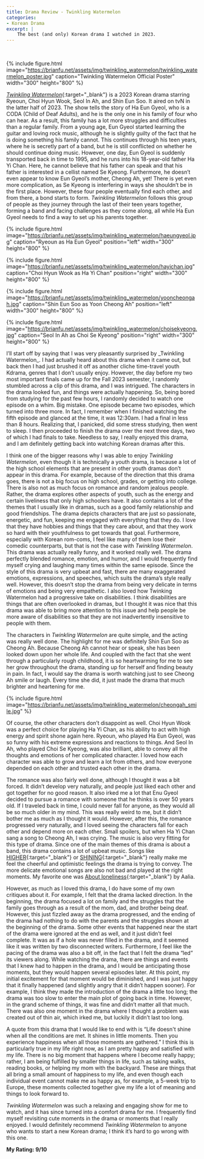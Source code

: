 ```yaml
---
title: Drama Review - Twinkling Watermelon
categories:
- Korean Drama
excerpt: |
    The best (and only) Korean drama I watched in 2023.
---
```


<br/>

{% include figure.html image="https://brianfu.net/assets/img/twinkling_watermelon/twinkling_watermelon_poster.jpg" caption="Twinkling Watermelon Official Poster" width="300" height="800" %}

[_Twinkling Watermelon_](https://mydramalist.com/739603-sparkling-watermelon){:target="_blank"} is a 2023 Korean drama starring Ryeoun, Choi Hyun Wook, Seol In Ah, and Shin Eun Soo. It aired on tvN in the latter half of 2023. The show tells the story of Ha Eun Gyeol, who is a CODA (Child of Deaf Adults), and he is the only one in his family of four who can hear. As a result, this family has a lot more struggles and difficulties than a regular family. From a young age, Eun Gyeol started learning the guitar and loving rock music, although he is slightly guilty of the fact that he is doing something his family cannot. This continues through his teen years, where he is secretly part of a band, but he is still conflicted on whether he should continue doing music. However, one day, Eun Gyeol is suddenly transported back in time to 1995, and he runs into his 18-year-old father Ha Yi Chan. Here, he cannot believe that his father can speak and that his father is interested in a cellist named Se Kyeong. Furthermore, he doesn’t even appear to know Eun Gyeol’s mother, Cheong Ah, yet! There is yet even more complication, as Se Kyeong is interfering in ways she shouldn’t be in the first place. However, these four people eventually find each other, and from there, a bond starts to form. _Twinkling Watermelon_ follows this group of people as they journey through the last of their teen years together, forming a band and facing challenges as they come along, all while Ha Eun Gyeol needs to find a way to set up his parents together.

{% include figure.html image="https://brianfu.net/assets/img/twinkling_watermelon/haeungyeol.jpg" caption="Ryeoun as Ha Eun Gyeol" position="left" width="300" height="800" %}

{% include figure.html image="https://brianfu.net/assets/img/twinkling_watermelon/hayichan.jpg" caption="Choi Hyun Wook as Ha Yi Chan" position="right" width="300" height="800" %}

<div style="clear: both;"></div>

{% include figure.html image="https://brianfu.net/assets/img/twinkling_watermelon/yooncheongah.jpg" caption="Shin Eun Soo as Yoon Cheong Ah" position="left" width="300" height="800" %}

{% include figure.html image="https://brianfu.net/assets/img/twinkling_watermelon/choisekyeong.jpg" caption="Seol In Ah as Choi Se Kyeong" position="right" width="300" height="800" %}

<div style="clear: both;"></div>
I’ll start off by saying that I was very pleasantly surprised by _Twinkling Watermelon_. I had actually heard about this drama when it came out, but back then I had just brushed it off as another cliche time-travel youth Kdrama, genres that I don’t usually enjoy. However, the day before my two most important finals came up for the Fall 2023 semester, I randomly stumbled across a clip of this drama, and I was intrigued. The characters in the drama looked fun, and things were actually happening. So, being bored from studying for the past few hours, I randomly decided to watch one episode on a whim. Big mistake. One episode became two episodes, which turned into three more. In fact, I remember when I finished watching the fifth episode and glanced at the time, it was 12:30am. I had a final in less than 8 hours. Realizing that, I panicked, did some stress studying, then went to sleep. I then proceeded to finish the drama over the next three days, two of which I had finals to take. Needless to say, I really enjoyed this drama, and I am definitely getting back into watching Korean dramas after this.

I think one of the bigger reasons why I was able to enjoy _Twinkling Watermelon_, even though it is technically a youth drama, is because a lot of the high school elements that are present in other youth dramas don’t appear in this drama. For example, because of the direction that this drama goes, there is not a big focus on high school, grades, or getting into college. There is also not as much focus on romance and random jealous people. Rather, the drama explores other aspects of youth, such as the energy and certain liveliness that only high schoolers have. It also contains a lot of the themes that I usually like in dramas, such as a good family relationship and good friendships. The drama depicts characters that are just so passionate, energetic, and fun, keeping me engaged with everything that they do. I love that they have hobbies and things that they care about, and that they work so hard with their youthfulness to get towards that goal. Furthermore, especially with Korean rom-coms, I feel like many of them lose their comedic counterparts, but that is not the case with _Twinkling Watermelon_. This drama was actually really funny, and it worked really well. The drama perfectly blended romance, emotion, and humor, and I would frequently find myself crying and laughing many times within the same episode. Since the style of this drama is very upbeat and fast, there are many exaggerated emotions, expressions, and speeches, which suits the drama’s style really well. However, this doesn’t stop the drama from being very delicate in terms of emotions and being very empathetic. I also loved how Twinking Watermelon had a progressive take on disabilities. I think disabilities are things that are often overlooked in dramas, but I thought it was nice that this drama was able to bring more attention to this issue and help people be more aware of disabilities so that they are not inadvertently insensitive to people with them.

The characters in _Twinkling Watermelon_ are quite simple, and the acting was really well done. The highlight for me was definitely Shin Eun Soo as Cheong Ah. Because Cheong Ah cannot hear or speak, she has been looked down upon her whole life. And coupled with the fact that she went through a particularly rough childhood, it is so heartwarming for me to see her grow throughout the drama, standing up for herself and finding beauty in pain. In fact, I would say the drama is worth watching just to see Cheong Ah smile or laugh. Every time she did, it just made the drama that much brighter and heartening for me.

{% include figure.html image="https://brianfu.net/assets/img/twinkling_watermelon/cheongah_smile.jpg" %}

<div style="clear: both;"></div>

Of course, the other characters don’t disappoint as well. Choi Hyun Wook was a perfect choice for playing Ha Yi Chan, as his ability to act with high energy and spirit shone again here. Ryeoun, who played Ha Eun Gyeol, was so funny with his extreme expressions and reactions to things. And Seol In Ah, who played Choi Se Kyeong, was also brilliant, able to convey all the thoughts and emotions of her complicated character. I loved how each character was able to grow and learn a lot from others, and how everyone depended on each other and trusted each other in the drama.

The romance was also fairly well done, although I thought it was a bit forced. It didn’t develop very naturally, and people just liked each other and got together for no good reason. It also irked me a lot that Enu Gyeol decided to pursue a romance with someone that he thinks is over 50 years old. If I traveled back in time, I could never fall for anyone, as they would all be so much older in my mind. This was really weird to me, but it didn’t bother me as much as I thought it would. However, after this, the romance progressed very naturally, and I loved seeing the characters fall for each other and depend more on each other. Small spoilers, but when Ha Yi Chan sang a song to Cheong Ah, I was crying. The music is also very fitting for this type of drama. Since one of the main themes of this drama is about a band, this drama contains a lot of upbeat music. Songs like [HIGHER](https://www.youtube.com/watch?v=9zq9EBwwee0){:target="_blank"} or [SHINING](https://www.youtube.com/watch?v=ruw7rBWCTtQ){:target="_blank"} really make me feel the cheerful and optimistic feelings the drama is trying to convey. The more delicate emotional songs are also not bad and played at the right moments. My favorite one was [About loneliness](https://www.youtube.com/watch?v=KaAThxRUn4Q){:target="_blank"} by Aalia.

However, as much as I loved this drama, I do have some of my own critiques about it. For example, I felt that the drama lacked direction. In the beginning, the drama focused a lot on family and the struggles that the family goes through as a result of the mom, dad, and brother being deaf. However, this just fizzled away as the drama progressed, and the ending of the drama had nothing to do with the parents and the struggles shown at the beginning of the drama. Some other events that happened near the start of the drama were ignored at the end as well, and it just didn’t feel complete. It was as if a hole was never filled in the drama, and it seemed like it was written by two disconnected writers. Furthermore, I feel like the pacing of the drama was also a bit off, in the fact that I felt the drama “led” its viewers along. While watching the drama, there are things and events that I knew had to happen in the drama, and I would be anticipating those moments, but they would happen several episodes later. At this point, my initial excitement for that moment would be diminished, and I was just happy that it finally happened (and slightly angry that it didn’t happen sooner). For example, I think they made the introduction of the drama a little too long; the drama was too slow to enter the main plot of going back in time. However, in the grand scheme of things, it was fine and didn’t matter all that much. There was also one moment in the drama where I thought a problem was created out of thin air, which irked me, but luckily it didn’t last too long.

A quote from this drama that I would like to end with is “Life doesn't shine when all the conditions are met. It shines in little moments. Then you experience happiness when all those moments are gathered.” I think this is particularly true in my life right now, as I am pretty happy and satisfied with my life. There is no big moment that happens where I become really happy; rather, I am being fulfilled by smaller things in life, such as taking walks, reading books, or helping my mom with the backyard. These are things that all bring a small amount of happiness to my life, and even though each individual event cannot make me as happy as, for example, a 5-week trip to Europe, these moments collected together give my life a lot of meaning and things to look forward to.

_Twinkling Watermelon_ was such a relaxing and engaging show for me to watch, and it has since turned into a comfort drama for me. I frequently find myself revisiting cute moments in the drama or moments that I really enjoyed. I would definitely recommend _Twinkling Watermelon_ to anyone who wants to start a new Korean drama; I think it’s hard to go wrong with this one.

**My Rating: 9/10**



